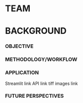 # TEAM

# BACKGROUND 

### OBJECTIVE ###

### METHODOLOGY/WORKFLOW ###

### APPLICATION ###
Streamlit link
API link
tiff images link

### FUTURE PERSPECTIVES ###
